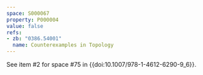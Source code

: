 ```yaml
---
space: S000067
property: P000004
value: false
refs:
- zb: "0386.54001"
  name: Counterexamples in Topology
---
```


See item #2 for space #75 in {{doi:10.1007/978-1-4612-6290-9_6}}.
